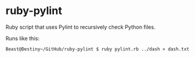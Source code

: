 # ruby-pylint

Ruby script that uses Pylint to recursively check Python files.

Runs like this:
```
Beast@Destiny~/GitHub/ruby-pylint $ ruby pylint.rb ../dash > dash.txt
```